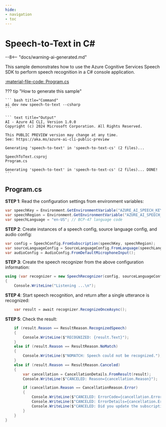 ```yaml
---
hide:
- navigation
- toc
---
```

# Speech-to-Text in C\#

--8<-- "docs/warning-ai-generated.md"

This sample demonstrates how to use the Azure Cognitive Services Speech SDK to perform speech recognition in a C# console application.

[:material-file-code: Program.cs](./samples/speech-to-text-cs/Program.cs)  

??? tip "How to generate this sample"

    ``` bash title="Command"
    ai dev new speech-to-text --csharp
    ```

    ``` text title="Output"
    AI - Azure AI CLI, Version 1.0.0
    Copyright (c) 2024 Microsoft Corporation. All Rights Reserved.

    This PUBLIC PREVIEW version may change at any time.
    See: https://aka.ms/azure-ai-cli-public-preview

    Generating 'speech-to-text' in 'speech-to-text-cs' (2 files)...

    SpeechToText.csproj
    Program.cs

    Generating 'speech-to-text' in 'speech-to-text-cs' (2 files)... DONE!
    ```

## Program.cs

**STEP 1**: Read the configuration settings from environment variables:

``` csharp title="Program.cs"
var speechKey = Environment.GetEnvironmentVariable("AZURE_AI_SPEECH_KEY") ?? "<insert your Speech Service API key here>";
var speechRegion = Environment.GetEnvironmentVariable("AZURE_AI_SPEECH_REGION") ?? "<insert your Speech Service region here>";
var speechLanguage = "en-US"; // BCP-47 language code
```

**STEP 2**: Create instances of a speech config, source language config, and audio config:

``` csharp title="Program.cs"
var config = SpeechConfig.FromSubscription(speechKey, speechRegion);
var sourceLanguageConfig = SourceLanguageConfig.FromLanguage(speechLanguage);
var audioConfig = AudioConfig.FromDefaultMicrophoneInput();
```

**STEP 3**: Create the speech recognizer from the above configuration information:

``` csharp title="Program.cs"
using (var recognizer = new SpeechRecognizer(config, sourceLanguageConfig, audioConfig))
{
    Console.WriteLine("Listening ...\n");
```

**STEP 4**: Start speech recognition, and return after a single utterance is recognized:

``` csharp title="Program.cs"
    var result = await recognizer.RecognizeOnceAsync();
```

**STEP 5**: Check the result:

``` csharp title="Program.cs"
    if (result.Reason == ResultReason.RecognizedSpeech)
    {
        Console.WriteLine($"RECOGNIZED: {result.Text}");
    }
    else if (result.Reason == ResultReason.NoMatch)
    {
        Console.WriteLine($"NOMATCH: Speech could not be recognized.");
    }
    else if (result.Reason == ResultReason.Canceled)
    {
        var cancellation = CancellationDetails.FromResult(result);
        Console.WriteLine($"CANCELED: Reason={cancellation.Reason}");

        if (cancellation.Reason == CancellationReason.Error)
        {
            Console.WriteLine($"CANCELED: ErrorCode={cancellation.ErrorCode}");
            Console.WriteLine($"CANCELED: ErrorDetails={cancellation.ErrorDetails}");
            Console.WriteLine($"CANCELED: Did you update the subscription info?");
        }
    }
}
```
